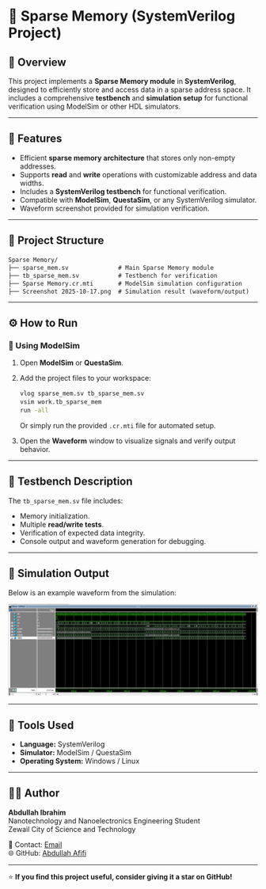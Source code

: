 # 🧠 Sparse Memory (SystemVerilog Project)

## 📘 Overview
This project implements a **Sparse Memory module** in **SystemVerilog**, designed to efficiently store and access data in a sparse address space. It includes a comprehensive **testbench** and **simulation setup** for functional verification using ModelSim or other HDL simulators.

---

## 🚀 Features
- Efficient **sparse memory architecture** that stores only non-empty addresses.
- Supports **read** and **write** operations with customizable address and data widths.
- Includes a **SystemVerilog testbench** for functional verification.
- Compatible with **ModelSim**, **QuestaSim**, or any SystemVerilog simulator.
- Waveform screenshot provided for simulation verification.

---

## 📂 Project Structure
```
Sparse Memory/
├── sparse_mem.sv              # Main Sparse Memory module
├── tb_sparse_mem.sv           # Testbench for verification
├── Sparse Memory.cr.mti       # ModelSim simulation configuration
├── Screenshot 2025-10-17.png  # Simulation result (waveform/output)
```

---

## ⚙️ How to Run

### 🧰 Using ModelSim
1. Open **ModelSim** or **QuestaSim**.
2. Add the project files to your workspace:
   ```bash
   vlog sparse_mem.sv tb_sparse_mem.sv
   vsim work.tb_sparse_mem
   run -all
   ```
   Or simply run the provided `.cr.mti` file for automated setup.

3. Open the **Waveform** window to visualize signals and verify output behavior.

---

## 🧪 Testbench Description
The `tb_sparse_mem.sv` file includes:
- Memory initialization.
- Multiple **read/write tests**.
- Verification of expected data integrity.
- Console output and waveform generation for debugging.

---

## 📸 Simulation Output
Below is an example waveform from the simulation:

![Simulation Result](./Screenshot%202025-10-17%20213148.png)

---

## 🧩 Tools Used
- **Language:** SystemVerilog  
- **Simulator:** ModelSim / QuestaSim  
- **Operating System:** Windows / Linux  

---

## 👨‍💻 Author
**Abdullah Ibrahim**  
Nanotechnology and Nanoelectronics Engineering Student  
Zewail City of Science and Technology  

📧 Contact: [Email](s-abdullah.afifi@zewailcity.edu.eg)  
🌐 GitHub: [Abdullah Afifi](https://github.com/Abdullah-x-bit)

---

⭐ **If you find this project useful, consider giving it a star on GitHub!**
